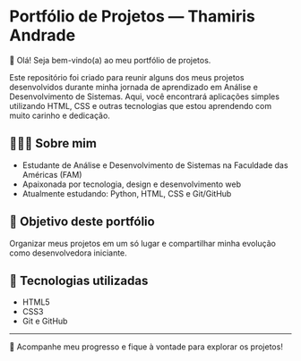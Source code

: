 # Portfólio de Projetos — Thamiris Andrade

👋 Olá! Seja bem-vindo(a) ao meu portfólio de projetos.

Este repositório foi criado para reunir alguns dos meus projetos desenvolvidos durante minha jornada de aprendizado em Análise e Desenvolvimento de Sistemas. Aqui, você encontrará aplicações simples utilizando HTML, CSS e outras tecnologias que estou aprendendo com muito carinho e dedicação.

## 👩🏾‍💻 Sobre mim

- Estudante de Análise e Desenvolvimento de Sistemas na Faculdade das Américas (FAM)
- Apaixonada por tecnologia, design e desenvolvimento web
- Atualmente estudando: Python, HTML, CSS e Git/GitHub

## 🌟 Objetivo deste portfólio

Organizar meus projetos em um só lugar e compartilhar minha evolução como desenvolvedora iniciante.

## 💼 Tecnologias utilizadas

- HTML5
- CSS3
- Git e GitHub

---

📌 Acompanhe meu progresso e fique à vontade para explorar os projetos!

